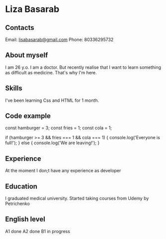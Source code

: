 # Liza Basarab
## Contacts
Email: lisabasarab@gmail.com
Phone: 80336295732
## About myself
I am 26 y.o. I am a doctor. But recently realise that I want to learn something as difficult as medicine. That's why I'm here. 
## Skills
I've been learning Css and HTML for 1 month. 
## Code example
const hamburger = 3;
const fries = 1;
const cola = 1;

if (hamburger >= 3 && fries === 1 && cola === 1) {
    console.log('Everyone is full!');
} else {
    console.log('We are leaving!');
}
## Experience
At the moment I don;t have any experience as developer
## Education
I graduated medical university.
Started taking courses from Udemy by Petrichenko
## English level
A1 done
A2 done
B1 in progress  
